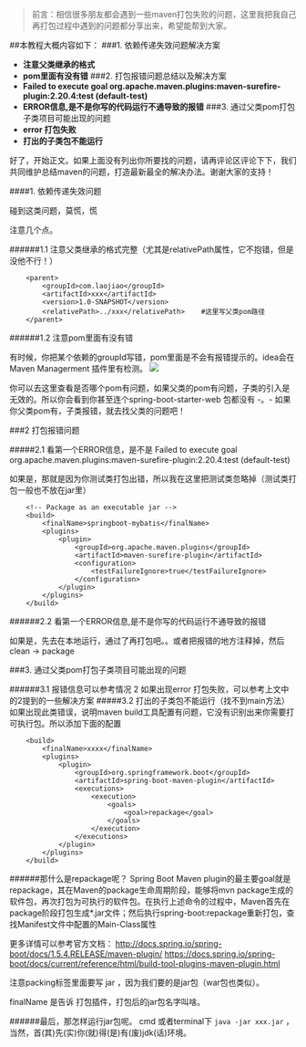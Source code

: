 >前言：相信很多朋友都会遇到一些maven打包失败的问题，这里我把我自己再打包过程中遇到的问题都分享出来，希望能帮到大家。

##本教程大概内容如下：
###1. 依赖传递失效问题解决方案
* **注意父类继承的格式**
* **pom里面有没有错**
###2. 打包报错问题总结以及解决方案
* **Failed to execute goal org.apache.maven.plugins:maven-surefire-plugin:2.20.4:test (default-test)**
* **ERROR信息,是不是你写的代码运行不通导致的报错**
###3. 通过父类pom打包子类项目可能出现的问题
* **error 打包失败**
* **打出的子类包不能运行**


好了，开始正文。如果上面没有列出你所要找的问题，请再评论区评论下下，我们共同维护总结maven的问题，打造最新最全的解决办法。谢谢大家的支持！

####1. 依赖传递失效问题

碰到这类问题，莫慌，慌

注意几个点。

######1.1 注意父类继承的格式完整（尤其是relativePath属性，它不抱错，但是没他不行！）

```
	<parent>
		<groupId>com.laojiao</groupId>
		<artifactId>xxx</artifactId>
		<version>1.0-SNAPSHOT</version>
		<relativePath>../xxx</relativePath>    #这里写父类pom路径
	</parent>
```
######1.2 注意pom里面有没有错

有时候，你把某个依赖的groupId写错，pom里面是不会有报错提示的。idea会在Maven Managerment 插件里有检测。
![](https://upload-images.jianshu.io/upload_images/5786888-1a97d5819c28ea2e.png?imageMogr2/auto-orient/strip%7CimageView2/2/w/1240)

你可以去这里查看是否哪个pom有问题，如果父类的pom有问题，子类的引入是无效的。所以你会看到你甚至连个spring-boot-starter-web 包都没有 -。-   如果你父类pom有，子类报错，就去找父类的问题吧！

###2 打包报错问题

#####2.1 看第一个ERROR信息，是不是 Failed to execute goal org.apache.maven.plugins:maven-surefire-plugin:2.20.4:test (default-test)

如果是，那就是因为你测试类打包出错，所以我在这里把测试类忽略掉（测试类打包一般也不放在jar里）

```
	<!-- Package as an executable jar -->
	<build>
		<finalName>springboot-mybatis</finalName>
		<plugins>
			<plugin>
				<groupId>org.apache.maven.plugins</groupId>
				<artifactId>maven-surefire-plugin</artifactId>
				<configuration>
					<testFailureIgnore>true</testFailureIgnore>
				</configuration>
			</plugin>
		</plugins>
	</build>
```
######2.2 看第一个ERROR信息,是不是你写的代码运行不通导致的报错

如果是，先去在本地运行，通过了再打包吧。。或者把报错的地方注释掉，然后 clean -> package


###3. 通过父类pom打包子类项目可能出现的问题

######3.1 报错信息可以参考情况 2
如果出现error 打包失败，可以参考上文中的2提到的一些解决方案
#####3.2 打出的子类包不能运行（找不到main方法）
如果出现此类错误，说明maven  build工具配置有问题，它没有识别出来你需要打可执行包。所以添加下面的配置

```
	<build>
		<finalName>xxxx</finalName>
		<plugins>
			<plugin>
				<groupId>org.springframework.boot</groupId>
				<artifactId>spring-boot-maven-plugin</artifactId>
				<executions>
					<execution>
						<goals>
							<goal>repackage</goal>
						</goals>
					</execution>
				</executions>
			</plugin>
		</plugins>
	</build>
```

######那什么是repackage呢？
Spring Boot Maven plugin的最主要goal就是repackage，其在Maven的package生命周期阶段，能够将mvn package生成的软件包，再次打包为可执行的软件包。在执行上述命令的过程中，Maven首先在package阶段打包生成*.jar文件；然后执行spring-boot:repackage重新打包，查找Manifest文件中配置的Main-Class属性

更多详情可以参考官方文档：
http://docs.spring.io/spring-boot/docs/1.5.4.RELEASE/maven-plugin/
https://docs.spring.io/spring-boot/docs/current/reference/html/build-tool-plugins-maven-plugin.html

注意packing标签里面要写 jar ，因为我们要的是jar包（war包也类似）。

finalName 是告诉 打包插件，打包后的jar包名字叫啥。

######最后，那怎样运行jar包呢。
cmd 或者terminal下 `java -jar xxx.jar` ，当然，首(其)先(实)你(就)得(是)有(废)jdk(话)环境。
